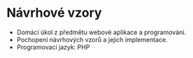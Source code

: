 # Návrhové vzory

- Domácí úkol z předmětu webové aplikace a programování.
- Pochopení návrhových vzorů a jejich implementace.
- Programovací jazyk: PHP